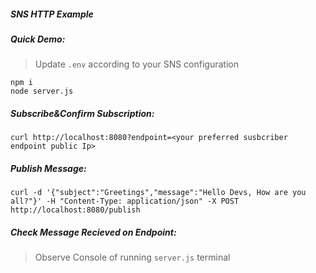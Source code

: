 
##### SNS HTTP Example

##### Quick Demo:
>Update ```.env``` according to your SNS configuration

```
npm i
node server.js
```

##### Subscribe&Confirm Subscription:
```
curl http://localhost:8080?endpoint=<your preferred susbcriber endpoint public Ip>
``` 
##### Publish Message:
```
curl -d '{"subject":"Greetings","message":"Hello Devs, How are you all?"}' -H "Content-Type: application/json" -X POST http://localhost:8080/publish
```
##### Check Message Recieved on Endpoint:

>Observe Console of running ```server.js``` terminal
  
